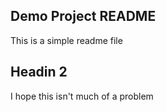## Demo Project README

This is a simple readme file

## Headin 2

I hope this isn't much of a problem